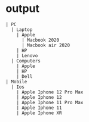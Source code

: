 # output
    | PC
      | Laptop
        | Apple
          | Macbook 2020
          | Macbook air 2020
        | HP
        | Lenovo
      | Computers
        | Apple
        | HP
        | Dell
    | Mobile
      | Ios
        | Apple Iphone 12 Pro Max
        | Apple Iphone 12 
        | Apple Iphone 11 Pro Max 
        | Apple Iphone 11 
        | Apple Iphone XR 
           
